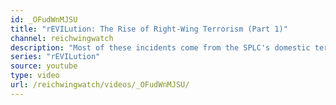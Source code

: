 ```yaml
---
id: _OFudWnMJSU
title: "rEVILution: The Rise of Right-Wing Terrorism (Part 1)"
channel: reichwingwatch
description: "Most of these incidents come from the SPLC's domestic terror list:"
series: "rEVILution"
source: youtube
type: video
url: /reichwingwatch/videos/_OFudWnMJSU/
---
```

